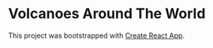 # Volcanoes Around The World

This project was bootstrapped with [Create React App](https://github.com/facebook/create-react-app).
